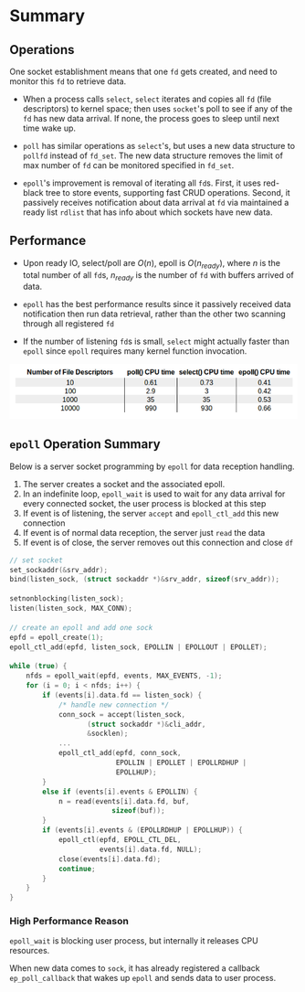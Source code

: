 # Summary

## Operations

One socket establishment means that one `fd` gets created, 
and need to monitor this `fd` to retrieve data.

* When a process calls `select`, `select` iterates and copies all `fd` (file descriptors) to kernel space; then uses `socket`'s poll to see if any of the `fd` has new data arrival.
If none, the process goes to sleep until next  time wake up.

* `poll` has similar operations as `select`'s, but uses a new data structure to `pollfd` instead of `fd_set`.
The new data structure removes the limit of max number of `fd` can be monitored specified in `fd_set`.

* `epoll`'s improvement is removal of iterating all `fd`s.
First, it uses red-black tree to store events, supporting fast CRUD operations.
Second, it passively receives notification about data arrival at `fd` via maintained a ready list `rdlist` that has info about which sockets have new data.

## Performance

* Upon ready IO, select/poll are $O(n)$, epoll is $O(n_{ready})$, where $n$ is the total number of all `fd`s, $n_{ready}$ is the number of `fd` with buffers arrived of data.

* `epoll` has the best performance results since it passively received data notification then run data retrieval, rather than the other two scanning through all registered `fd`

* If the number of listening `fd`s is small, `select` might actually faster than `epoll` since `epoll` requires many kernel function invocation.

![poll-times](imgs/poll-times.png "poll-times")

## `epoll` Operation Summary

Below is a server socket programming by `epoll` for data reception handling.

1. The server creates a socket and the associated epoll.
2. In an indefinite loop, `epoll_wait` is used to wait for any data arrival for every connected socket, the user process is blocked at this step
3. If event is of listening, the server `accept` and `epoll_ctl_add` this new connection
4. If event is of normal data reception, the server just `read` the data
5. If event is of close, the server removes out this connection and close `df`


```cpp
// set socket
set_sockaddr(&srv_addr);
bind(listen_sock, (struct sockaddr *)&srv_addr, sizeof(srv_addr));

setnonblocking(listen_sock);
listen(listen_sock, MAX_CONN);

// create an epoll and add one sock
epfd = epoll_create(1);
epoll_ctl_add(epfd, listen_sock, EPOLLIN | EPOLLOUT | EPOLLET);

while (true) {
    nfds = epoll_wait(epfd, events, MAX_EVENTS, -1);
    for (i = 0; i < nfds; i++) {
    	if (events[i].data.fd == listen_sock) {
            /* handle new connection */
    		conn_sock = accept(listen_sock,
    			   (struct sockaddr *)&cli_addr,
    			   &socklen);
            ...
            epoll_ctl_add(epfd, conn_sock,
					      EPOLLIN | EPOLLET | EPOLLRDHUP |
					      EPOLLHUP);
        }
        else if (events[i].events & EPOLLIN) {
            n = read(events[i].data.fd, buf,
						 sizeof(buf));
        }
    	if (events[i].events & (EPOLLRDHUP | EPOLLHUP)) {
            epoll_ctl(epfd, EPOLL_CTL_DEL,
					  events[i].data.fd, NULL);
    		close(events[i].data.fd);
    		continue;
        }
    }
}
```

### High Performance Reason

`epoll_wait` is blocking user process, but internally it releases CPU resources.

When new data comes to `sock`, it has already registered a callback `ep_poll_callback` that wakes up `epoll` and sends data to user process.
